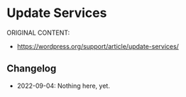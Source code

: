 # Update Services

ORIGINAL CONTENT:
* https://wordpress.org/support/article/update-services/



## Changelog

- 2022-09-04: Nothing here, yet.
